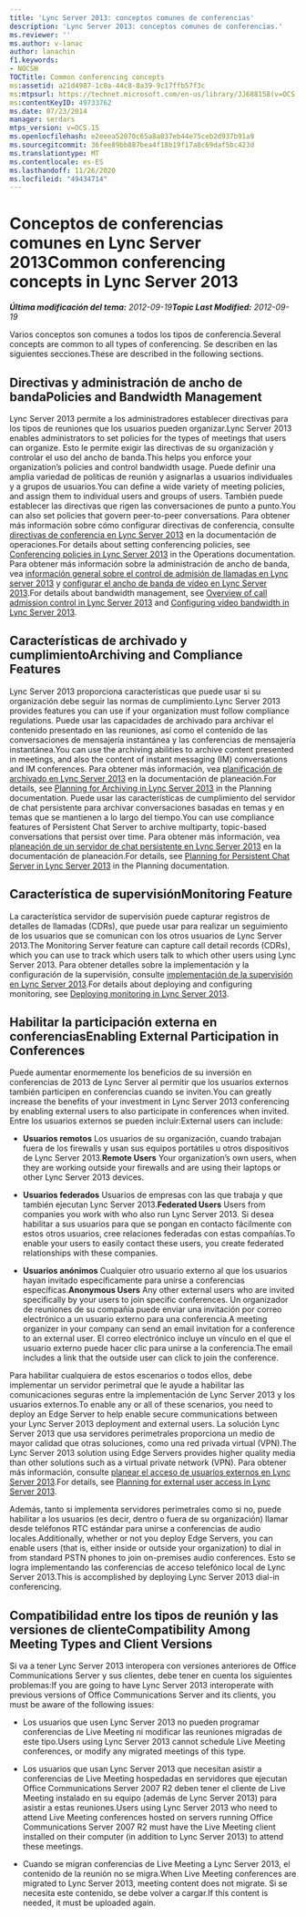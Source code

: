 ```yaml
---
title: 'Lync Server 2013: conceptos comunes de conferencias'
description: 'Lync Server 2013: conceptos comunes de conferencias.'
ms.reviewer: ''
ms.author: v-lanac
author: lanachin
f1.keywords:
- NOCSH
TOCTitle: Common conferencing concepts
ms:assetid: a21d4987-1c0a-44c8-8a39-9c17ffb57f3c
ms:mtpsurl: https://technet.microsoft.com/en-us/library/JJ688158(v=OCS.15)
ms:contentKeyID: 49733762
ms.date: 07/23/2014
manager: serdars
mtps_version: v=OCS.15
ms.openlocfilehash: e2eeea52070c65a8a037eb44e75ceb2d937b91a9
ms.sourcegitcommit: 36fee89bb887bea4f18b19f17a8c69daf5bc423d
ms.translationtype: MT
ms.contentlocale: es-ES
ms.lasthandoff: 11/26/2020
ms.locfileid: "49434714"
---
```

# <a name="common-conferencing-concepts-in-lync-server-2013"></a><span data-ttu-id="c029c-103">Conceptos de conferencias comunes en Lync Server 2013</span><span class="sxs-lookup"><span data-stu-id="c029c-103">Common conferencing concepts in Lync Server 2013</span></span>

<div data-xmlns="http://www.w3.org/1999/xhtml">

<div class="topic" data-xmlns="http://www.w3.org/1999/xhtml" data-msxsl="urn:schemas-microsoft-com:xslt" data-cs="https://msdn.microsoft.com/">

<div data-asp="https://msdn2.microsoft.com/asp">



</div>

<div id="mainSection">

<div id="mainBody"><span data-ttu-id="c029c-104">

<span> </span></span><span class="sxs-lookup"><span data-stu-id="c029c-104">

<span> </span></span></span>

<span data-ttu-id="c029c-105">_**Última modificación del tema:** 2012-09-19_</span><span class="sxs-lookup"><span data-stu-id="c029c-105">_**Topic Last Modified:** 2012-09-19_</span></span>

<span data-ttu-id="c029c-106">Varios conceptos son comunes a todos los tipos de conferencia.</span><span class="sxs-lookup"><span data-stu-id="c029c-106">Several concepts are common to all types of conferencing.</span></span> <span data-ttu-id="c029c-107">Se describen en las siguientes secciones.</span><span class="sxs-lookup"><span data-stu-id="c029c-107">These are described in the following sections.</span></span>

<div>

## <a name="policies-and-bandwidth-management"></a><span data-ttu-id="c029c-108">Directivas y administración de ancho de banda</span><span class="sxs-lookup"><span data-stu-id="c029c-108">Policies and Bandwidth Management</span></span>

<span data-ttu-id="c029c-109">Lync Server 2013 permite a los administradores establecer directivas para los tipos de reuniones que los usuarios pueden organizar.</span><span class="sxs-lookup"><span data-stu-id="c029c-109">Lync Server 2013 enables administrators to set policies for the types of meetings that users can organize.</span></span> <span data-ttu-id="c029c-110">Esto le permite exigir las directivas de su organización y controlar el uso del ancho de banda.</span><span class="sxs-lookup"><span data-stu-id="c029c-110">This helps you enforce your organization’s policies and control bandwidth usage.</span></span> <span data-ttu-id="c029c-111">Puede definir una amplia variedad de políticas de reunión y asignarlas a usuarios individuales y a grupos de usuarios.</span><span class="sxs-lookup"><span data-stu-id="c029c-111">You can define a wide variety of meeting policies, and assign them to individual users and groups of users.</span></span> <span data-ttu-id="c029c-112">También puede establecer las directivas que rigen las conversaciones de punto a punto.</span><span class="sxs-lookup"><span data-stu-id="c029c-112">You can also set policies that govern peer-to-peer conversations.</span></span> <span data-ttu-id="c029c-113">Para obtener más información sobre cómo configurar directivas de conferencia, consulte [directivas de conferencia en Lync Server 2013](lync-server-2013-conferencing-policies.md) en la documentación de operaciones.</span><span class="sxs-lookup"><span data-stu-id="c029c-113">For details about setting conferencing policies, see [Conferencing policies in Lync Server 2013](lync-server-2013-conferencing-policies.md) in the Operations documentation.</span></span> <span data-ttu-id="c029c-114">Para obtener más información sobre la administración de ancho de banda, vea [información general sobre el control de admisión de llamadas en Lync server 2013](lync-server-2013-overview-of-call-admission-control.md) y [configurar el ancho de banda de vídeo en Lync Server 2013](lync-server-2013-configuring-video-bandwidth.md).</span><span class="sxs-lookup"><span data-stu-id="c029c-114">For details about bandwidth management, see [Overview of call admission control in Lync Server 2013](lync-server-2013-overview-of-call-admission-control.md) and [Configuring video bandwidth in Lync Server 2013](lync-server-2013-configuring-video-bandwidth.md).</span></span>

</div>

<div>

## <a name="archiving-and-compliance-features"></a><span data-ttu-id="c029c-115">Características de archivado y cumplimiento</span><span class="sxs-lookup"><span data-stu-id="c029c-115">Archiving and Compliance Features</span></span>

<span data-ttu-id="c029c-116">Lync Server 2013 proporciona características que puede usar si su organización debe seguir las normas de cumplimiento.</span><span class="sxs-lookup"><span data-stu-id="c029c-116">Lync Server 2013 provides features you can use if your organization must follow compliance regulations.</span></span> <span data-ttu-id="c029c-117">Puede usar las capacidades de archivado para archivar el contenido presentado en las reuniones, así como el contenido de las conversaciones de mensajería instantánea y las conferencias de mensajería instantánea.</span><span class="sxs-lookup"><span data-stu-id="c029c-117">You can use the archiving abilities to archive content presented in meetings, and also the content of instant messaging (IM) conversations and IM conferences.</span></span> <span data-ttu-id="c029c-118">Para obtener más información, vea [planificación de archivado en Lync Server 2013](lync-server-2013-planning-for-archiving.md) en la documentación de planeación.</span><span class="sxs-lookup"><span data-stu-id="c029c-118">For details, see [Planning for Archiving in Lync Server 2013](lync-server-2013-planning-for-archiving.md) in the Planning documentation.</span></span> <span data-ttu-id="c029c-119">Puede usar las características de cumplimiento del servidor de chat persistente para archivar conversaciones basadas en temas y en temas que se mantienen a lo largo del tiempo.</span><span class="sxs-lookup"><span data-stu-id="c029c-119">You can use compliance features of Persistent Chat Server to archive multiparty, topic-based conversations that persist over time.</span></span> <span data-ttu-id="c029c-120">Para obtener más información, vea [planeación de un servidor de chat persistente en Lync Server 2013](lync-server-2013-planning-for-persistent-chat-server.md) en la documentación de planeación.</span><span class="sxs-lookup"><span data-stu-id="c029c-120">For details, see [Planning for Persistent Chat Server in Lync Server 2013](lync-server-2013-planning-for-persistent-chat-server.md) in the Planning documentation.</span></span>

</div>

<div>

## <a name="monitoring-feature"></a><span data-ttu-id="c029c-121">Característica de supervisión</span><span class="sxs-lookup"><span data-stu-id="c029c-121">Monitoring Feature</span></span>

<span data-ttu-id="c029c-122">La característica servidor de supervisión puede capturar registros de detalles de llamadas (CDRs), que puede usar para realizar un seguimiento de los usuarios que se comunican con los otros usuarios de Lync Server 2013.</span><span class="sxs-lookup"><span data-stu-id="c029c-122">The Monitoring Server feature can capture call detail records (CDRs), which you can use to track which users talk to which other users using Lync Server 2013.</span></span> <span data-ttu-id="c029c-123">Para obtener detalles sobre la implementación y la configuración de la supervisión, consulte [implementación de la supervisión en Lync Server 2013](lync-server-2013-deploying-monitoring.md).</span><span class="sxs-lookup"><span data-stu-id="c029c-123">For details about deploying and configuring monitoring, see [Deploying monitoring in Lync Server 2013](lync-server-2013-deploying-monitoring.md).</span></span>

</div>

<div>

## <a name="enabling-external-participation-in-conferences"></a><span data-ttu-id="c029c-124">Habilitar la participación externa en conferencias</span><span class="sxs-lookup"><span data-stu-id="c029c-124">Enabling External Participation in Conferences</span></span>

<span data-ttu-id="c029c-125">Puede aumentar enormemente los beneficios de su inversión en conferencias de 2013 de Lync Server al permitir que los usuarios externos también participen en conferencias cuando se inviten.</span><span class="sxs-lookup"><span data-stu-id="c029c-125">You can greatly increase the benefits of your investment in Lync Server 2013 conferencing by enabling external users to also participate in conferences when invited.</span></span> <span data-ttu-id="c029c-126">Entre los usuarios externos se pueden incluir:</span><span class="sxs-lookup"><span data-stu-id="c029c-126">External users can include:</span></span>

  - <span data-ttu-id="c029c-127">**Usuarios remotos**   Los usuarios de su organización, cuando trabajan fuera de los firewalls y usan sus equipos portátiles u otros dispositivos de Lync Server 2013.</span><span class="sxs-lookup"><span data-stu-id="c029c-127">**Remote Users**   Your organization’s own users, when they are working outside your firewalls and are using their laptops or other Lync Server 2013 devices.</span></span>

  - <span data-ttu-id="c029c-128">**Usuarios federados**   Usuarios de empresas con las que trabaja y que también ejecutan Lync Server 2013.</span><span class="sxs-lookup"><span data-stu-id="c029c-128">**Federated Users**   Users from companies you work with who also run Lync Server 2013.</span></span> <span data-ttu-id="c029c-129">Si desea habilitar a sus usuarios para que se pongan en contacto fácilmente con estos otros usuarios, cree relaciones federadas con estas compañías.</span><span class="sxs-lookup"><span data-stu-id="c029c-129">To enable your users to easily contact these users, you create federated relationships with these companies.</span></span>

  - <span data-ttu-id="c029c-130">**Usuarios anónimos**   Cualquier otro usuario externo al que los usuarios hayan invitado específicamente para unirse a conferencias específicas.</span><span class="sxs-lookup"><span data-stu-id="c029c-130">**Anonymous Users**   Any other external users who are invited specifically by your users to join specific conferences.</span></span> <span data-ttu-id="c029c-131">Un organizador de reuniones de su compañía puede enviar una invitación por correo electrónico a un usuario externo para una conferencia.</span><span class="sxs-lookup"><span data-stu-id="c029c-131">A meeting organizer in your company can send an email invitation for a conference to an external user.</span></span> <span data-ttu-id="c029c-132">El correo electrónico incluye un vínculo en el que el usuario externo puede hacer clic para unirse a la conferencia.</span><span class="sxs-lookup"><span data-stu-id="c029c-132">The email includes a link that the outside user can click to join the conference.</span></span>

<span data-ttu-id="c029c-133">Para habilitar cualquiera de estos escenarios o todos ellos, debe implementar un servidor perimetral que le ayude a habilitar las comunicaciones seguras entre la implementación de Lync Server 2013 y los usuarios externos.</span><span class="sxs-lookup"><span data-stu-id="c029c-133">To enable any or all of these scenarios, you need to deploy an Edge Server to help enable secure communications between your Lync Server 2013 deployment and external users.</span></span> <span data-ttu-id="c029c-134">La solución Lync Server 2013 que usa servidores perimetrales proporciona un medio de mayor calidad que otras soluciones, como una red privada virtual (VPN).</span><span class="sxs-lookup"><span data-stu-id="c029c-134">The Lync Server 2013 solution using Edge Servers provides higher quality media than other solutions such as a virtual private network (VPN).</span></span> <span data-ttu-id="c029c-135">Para obtener más información, consulte [planear el acceso de usuarios externos en Lync Server 2013](lync-server-2013-planning-for-external-user-access.md).</span><span class="sxs-lookup"><span data-stu-id="c029c-135">For details, see [Planning for external user access in Lync Server 2013](lync-server-2013-planning-for-external-user-access.md).</span></span>

<span data-ttu-id="c029c-136">Además, tanto si implementa servidores perimetrales como si no, puede habilitar a los usuarios (es decir, dentro o fuera de su organización) llamar desde teléfonos RTC estándar para unirse a conferencias de audio locales.</span><span class="sxs-lookup"><span data-stu-id="c029c-136">Additionally, whether or not you deploy Edge Servers, you can enable users (that is, either inside or outside your organization) to dial in from standard PSTN phones to join on-premises audio conferences.</span></span> <span data-ttu-id="c029c-137">Esto se logra implementando las conferencias de acceso telefónico local de Lync Server 2013.</span><span class="sxs-lookup"><span data-stu-id="c029c-137">This is accomplished by deploying Lync Server 2013 dial-in conferencing.</span></span>

</div>

<div>

## <a name="compatibility-among-meeting-types-and-client-versions"></a><span data-ttu-id="c029c-138">Compatibilidad entre los tipos de reunión y las versiones de cliente</span><span class="sxs-lookup"><span data-stu-id="c029c-138">Compatibility Among Meeting Types and Client Versions</span></span>

<span data-ttu-id="c029c-139">Si va a tener Lync Server 2013 interopera con versiones anteriores de Office Communications Server y sus clientes, debe tener en cuenta los siguientes problemas:</span><span class="sxs-lookup"><span data-stu-id="c029c-139">If you are going to have Lync Server 2013 interoperate with previous versions of Office Communications Server and its clients, you must be aware of the following issues:</span></span>

  - <span data-ttu-id="c029c-140">Los usuarios que usen Lync Server 2013 no pueden programar conferencias de Live Meeting ni modificar las reuniones migradas de este tipo.</span><span class="sxs-lookup"><span data-stu-id="c029c-140">Users using Lync Server 2013 cannot schedule Live Meeting conferences, or modify any migrated meetings of this type.</span></span>

  - <span data-ttu-id="c029c-141">Los usuarios que usan Lync Server 2013 que necesitan asistir a conferencias de Live Meeting hospedadas en servidores que ejecutan Office Communications Server 2007 R2 deben tener el cliente de Live Meeting instalado en su equipo (además de Lync Server 2013) para asistir a estas reuniones.</span><span class="sxs-lookup"><span data-stu-id="c029c-141">Users using Lync Server 2013 who need to attend Live Meeting conferences hosted on servers running Office Communications Server 2007 R2 must have the Live Meeting client installed on their computer (in addition to Lync Server 2013) to attend these meetings.</span></span>

  - <span data-ttu-id="c029c-142">Cuando se migran conferencias de Live Meeting a Lync Server 2013, el contenido de la reunión no se migra.</span><span class="sxs-lookup"><span data-stu-id="c029c-142">When Live Meeting conferences are migrated to Lync Server 2013, meeting content does not migrate.</span></span> <span data-ttu-id="c029c-143">Si se necesita este contenido, se debe volver a cargar.</span><span class="sxs-lookup"><span data-stu-id="c029c-143">If this content is needed, it must be uploaded again.</span></span>

<span data-ttu-id="c029c-144"></div>

</div>

<span> </span>

</div>

</div>

</span><span class="sxs-lookup"><span data-stu-id="c029c-144"></div>

</div>

<span> </span>

</div>

</div>

</span></span></div>

